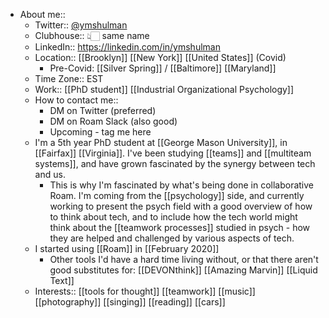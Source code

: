 - About me::
    - Twitter:: [@ymshulman](https://twitter.com/ymshulman)
    - Clubhouse:: 👆🏻 same name
    - LinkedIn:: https://linkedin.com/in/ymshulman
    - Location:: [[Brooklyn]] [[New York]] [[United States]] (Covid)
        - Pre-Covid: [[Silver Spring]] / [[Baltimore]] [[Maryland]]
    - Time Zone:: EST
    - Work:: [[PhD student]] [[Industrial Organizational Psychology]]
    - How to contact me::
        - DM on Twitter (preferred)
        - DM on Roam Slack (also good)
        - Upcoming - tag me here
    - I'm a 5th year PhD student at [[George Mason University]], in [[Fairfax]] [[Virginia]]. I've been studying [[teams]] and [[multiteam systems]], and have grown fascinated by the synergy between tech and us. 
        - This is why I'm fascinated by what's being done in collaborative Roam. I'm coming from the [[psychology]] side, and currently working to present the psych field with a good overview of how to think about tech, and to include how the tech world might think about the [[teamwork processes]] studied in psych - how they are helped and challenged by various aspects of tech. 
    - I started using [[Roam]] in [[February 2020]]
        - Other tools I'd have a hard time living without, or that there aren't good substitutes for: [[DEVONthink]] [[Amazing Marvin]] [[Liquid Text]]
    - Interests:: [[tools for thought]] [[teamwork]] [[music]] [[photography]] [[singing]] [[reading]] [[cars]]
